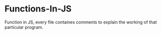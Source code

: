 # Functions-In-JS

Function in JS, every file containes comments to explain the working of that particular program.
